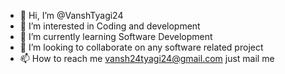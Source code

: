 - 👋 Hi, I’m @VanshTyagi24
- 👀 I’m interested in Coding and development
- 🌱 I’m currently learning Software Development
- 💞️ I’m looking to collaborate on any software related project 
- 📫 How to reach me vansh24tyagi24@gmail.com just mail me

<!---
VanshTyagi24/VanshTyagi24 is a ✨ special ✨ repository because its `README.md` (this file) appears on your GitHub profile.
You can click the Preview link to take a look at your changes.
--->
